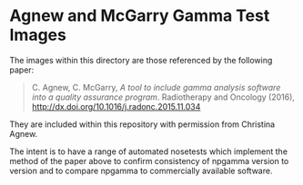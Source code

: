 # Agnew and McGarry Gamma Test Images

The images within this directory are those referenced by the following paper:

 > C. Agnew, C. McGarry, *A tool to include gamma analysis software into a quality assurance program*. Radiotherapy and Oncology (2016), http://dx.doi.org/10.1016/j.radonc.2015.11.034

They are included within this repository with permission from Christina Agnew.

The intent is to have a range of automated nosetests which implement the method of the paper above to confirm consistency of npgamma version to version and to compare npgamma to commercially available software.
